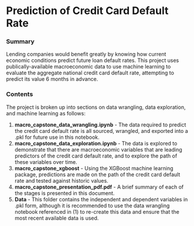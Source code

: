 # Prediction of Credit Card Default Rate

### Summary

Lending companies would benefit greatly by knowing how current economic conditions predict future loan default rates. This project uses publically-available macroeconomic data to use machine learning to evaluate the aggregate national credit card default rate, attempting to predict its value 6 months in advance.

### Contents

The project is broken up into sections on data wrangling, data exploration, and machine learning as follows:

<ol>
    <li><b>macro_capstone_data_wrangling.ipynb</b> - The data required to predict the credit card default rate is all sourced, wrangled, and exported into a .pkl for future use in this notebook.</li>
    <li><b>macro_capstone_data_exploration.ipynb</b> - The data is explored to demonstrate that there are macroeconomic variables that are leading predictors of the credit card default rate, and to explore the path of these variables over time.</li>
    <li><b>macro_capstone_xgboost</b> - Using the XGBoost machine learning package, predictions are made on the path of the credit card default rate and tested against historic values.</li>
    <li><b>macro_capstone_presentation_pdf.pdf</b> - A brief summary of each of the stages is presented in this document.</li>
    <li><b>Data</b> - This folder contains the independent and dependent variables in .pkl form, although it is recommended to use the data wrangling notebook referenced in (1) to re-create this data and ensure that the most recent available data is used.</li>
</ol>
